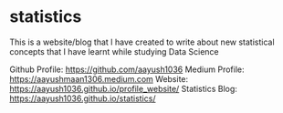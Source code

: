 # statistics

This is a website/blog that I have created to write about new statistical concepts that I have learnt while studying Data Science 

Github Profile: https://github.com/aayush1036
Medium Profile: https://aayushmaan1306.medium.com
Website: https://aayush1036.github.io/profile_website/
Statistics Blog: https://aayush1036.github.io/statistics/